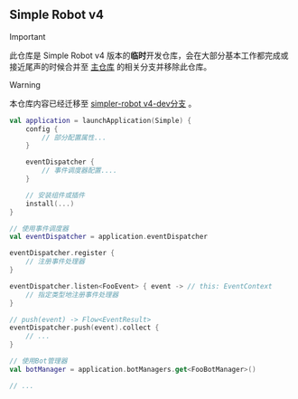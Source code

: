 ## Simple Robot v4

> [!important]
> 此仓库是 Simple Robot v4 版本的**临时**开发仓库，会在大部分基本工作都完成或接近尾声的时候合并至 [主仓库](https://github.com/simple-robot/simpler-robot)
> 的相关分支并移除此仓库。


> [!warning]
> 本仓库内容已经迁移至 [simpler-robot v4-dev分支](https://github.com/simple-robot/simpler-robot/tree/v4-dev) 。


```kotlin
val application = launchApplication(Simple) {
    config {
        // 部分配置属性...
    }

    eventDispatcher {
        // 事件调度器配置....
    }

    // 安装组件或插件
    install(...)
}

// 使用事件调度器
val eventDispatcher = application.eventDispatcher

eventDispatcher.register {
    // 注册事件处理器
}

eventDispatcher.listen<FooEvent> { event -> // this: EventContext
    // 指定类型地注册事件处理器
}

// push(event) -> Flow<EventResult>
eventDispatcher.push(event).collect {
    // ...
}

// 使用Bot管理器
val botManager = application.botManagers.get<FooBotManager>()

// ...
```
